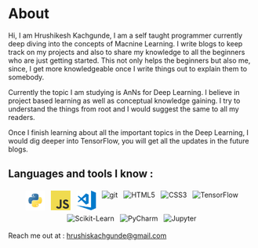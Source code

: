 # About

Hi, I am Hrushikesh Kachgunde, I am a self taught programmer currently deep diving into the concepts of Macnine Learning. I write blogs to keep track on my projects and also to share my knowledge to all the beginners who are just getting started. This not only helps the beginners but also me, since, I get more knowledgeable once I write things out to explain them to somebody.

Currently the topic I am studying is AnNs for Deep Learning. I believe in project based learning as well as conceptual knowledge gaining. I try to understand the things from root and I would suggest the same to all my readers.

Once I finish learning about all the important topics in the Deep Learning, I would dig deeper into TensorFlow, you will get all the updates in the future blogs.

## Languages and tools I know :

<p align="center">
<img src="https://raw.githubusercontent.com/github/explore/80688e429a7d4ef2fca1e82350fe8e3517d3494d/topics/python/python.png" alt="Python" height="40" style="vertical-align:top; margin:4px">
<img src="https://raw.githubusercontent.com/github/explore/80688e429a7d4ef2fca1e82350fe8e3517d3494d/topics/javascript/javascript.png" alt="Javascript" height="40" style="vertical-align:top; margin:4px">
<img src="https://raw.githubusercontent.com/github/explore/80688e429a7d4ef2fca1e82350fe8e3517d3494d/topics/visual-studio-code/visual-studio-code.png" alt="VS Code" height="40" style="vertical-align:top; margin:4px">
<img src="https://www.vectorlogo.zone/logos/git-scm/git-scm-icon.svg" alt="git" height="40" style="vertical-align:top; margin:4px">
<img src="https://www.flaticon.com/svg/vstatic/svg/143/143655.svg?token=exp=1619424297~hmac=64b920b598b0db74cd398f604b7c7df3" alt="HTML5" height="40" style="vertical-align:top; margin:4px">
<img src="https://image.flaticon.com/icons/png/128/919/919826.png" alt="CSS3" height="40" style="vertical-align:top; margin:4px">
<img src="https://icon2.cleanpng.com/20180408/opq/kisspng-tensorflow-deep-learning-keras-machine-learning-ca-thumbtack-5ac9a96372aeb5.5262838015231655394698.jpg" alt="TensorFlow" height="40" style="vertical-align:top; margin:4px">
<img src="https://seeklogo.com/images/S/scikit-learn-logo-8766D07E2E-seeklogo.com.png" alt="Scikit-Learn" height="40" style="vertical-align:top; margin:4px">
<img src="https://img.icons8.com/color/2x/pycharm.png" alt="PyCharm" height="40" style="vertical-align:top; margin:4px">
<img src="https://www.seekpng.com/png/full/807-8079213_jupyter-sq-text-jupyter-notebook-logo-png.png" alt="Jupyter" height="40" style="vertical-align:top; margin:4px">
</p>

Reach me out at : hrushiskachgunde@gmail.com

